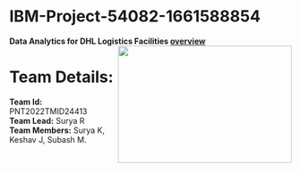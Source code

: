 # IBM-Project-54082-1661588854
<b>Data Analytics for DHL Logistics Facilities [overview](https://drive.google.com/file/d/1H4D3L1QbcOKLXcXVlIKrOh3yMdUFyRcQ/view?usp=sharing)</b>
<img src="https://cdn.dribbble.com/users/2929464/screenshots/5732611/media/9e4c99f2dccc3103c274715ac928490f.gif" align="right" width="310" height="210"/>
<h1>Team Details:</h1>
<b>Team Id: </b>PNT2022TMID24413 <br>
<b>Team Lead:</b> Surya R <br> 
<b>Team Members:</b> Surya K, Keshav J, Subash M.

